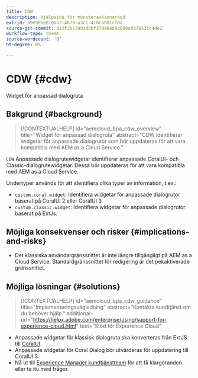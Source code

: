```yaml
---
title: CDW
description: Hjälpsida för mönsteravkännarkod
exl-id: a9e9dae8-0aa2-4679-a3c1-418cab01cfda
source-git-commit: d12f2613493d9bf379464d9c089ad376532c4de2
workflow-type: tm+mt
source-wordcount: '0'
ht-degree: 0%

---
```


# CDW {#cdw}

Widget för anpassad dialogruta

## Bakgrund {#background}

>[!CONTEXTUALHELP]
>id="aemcloud_bpa_cdw_overview"
>title="Widget för anpassad dialogruta"
>abstract="CDW identifierar widgetar för anpassade dialogrutor som bör uppdateras för att vara kompatibla med AEM as a Cloud Service."

`CDW`  Anpassade dialogrutewidgetar identifierar anpassade CoralUI- och Classic-dialogrutewidgetar. Dessa bör uppdateras för att vara kompatibla med AEM as a Cloud Service.

Undertyper används för att identifiera olika typer av information, t.ex.:

* `custom.coral.widget`: Identifiera widgetar för anpassade dialogrutor baserat på CoralUI 2 eller CoralUI 3.
* `custom.classic.widget`: Identifiera widgetar för anpassade dialogrutor baserat på ExtJs.

## Möjliga konsekvenser och risker {#implications-and-risks}

* Det klassiska användargränssnittet är inte längre tillgängligt på AEM as a Cloud Service. Standardgränssnittet för redigering är det pekaktiverade gränssnittet.

## Möjliga lösningar {#solutions}

>[!CONTEXTUALHELP]
>id="aemcloud_bpa_cdw_guidance"
>title="Implementeringsvägledning"
>abstract="Kontakta kundtjänst om du behöver hjälp."
>additional-url="https://helpx.adobe.com/enterprise/using/support-for-experience-cloud.html" text="Stöd för Experience Cloud"

* Anpassade widgetar för klassisk dialogruta ska konverteras från ExtJS till [CoralUI](https://developer.adobe.com/experience-manager/reference-materials/6-5/coral-ui/coralui3/getting-started.html).
* Anpassade widgetar för Coral Dialog bör utvärderas för uppdatering till CoralUI 3.
* Nå ut till [Experience Manager kundtjänstteam](https://helpx.adobe.com/enterprise/using/support-for-experience-cloud.html) för att få klargöranden eller ta itu med frågor.

